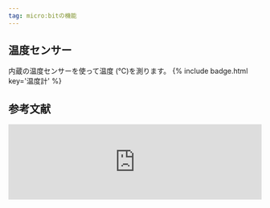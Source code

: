 ```yaml
---
tag: micro:bitの機能
---
```


## 温度センサー

内蔵の温度センサーを使って温度 (℃)を測ります。
{% include badge.html key='温度計' %}

## 参考文献

<iframe title="Thermometer | micro:bit" src="https://hatenablog-parts.com/embed?url=https://microbit.org/projects/make-it-code-it/thermometer/" width="100%" height="150" frameborder="0" scrolling="no"></iframe>
